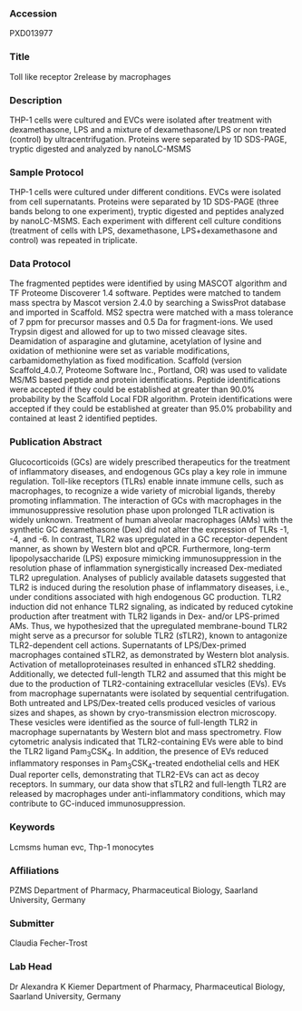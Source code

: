 ### Accession
PXD013977

### Title
Toll like receptor 2release by macrophages

### Description
THP-1 cells were cultured and EVCs were isolated after treatment with dexamethasone, LPS and a mixture of dexamethasone/LPS or non treated (control) by ultracentrifugation.  Proteins were separated by 1D SDS-PAGE, tryptic digested and analyzed by nanoLC-MSMS

### Sample Protocol
THP-1 cells were cultured under different conditions. EVCs were isolated from cell supernatants.  Proteins were separated by 1D SDS-PAGE (three bands belong to one experiment), tryptic digested and peptides analyzed by nanoLC-MSMS. Each experiment with different cell culture conditions  (treatment of cells with LPS, dexamethasone, LPS+dexamethasone and control) was repeated in triplicate.

### Data Protocol
The fragmented peptides were identified by using MASCOT algorithm and TF Proteome Discoverer 1.4 software. Peptides were matched to tandem mass spectra by Mascot version 2.4.0 by searching a SwissProt database and imported in Scaffold. MS2 spectra were matched with a mass tolerance of 7 ppm for precursor masses and 0.5 Da for fragment-ions. We used Trypsin digest and allowed for up to two missed cleavage sites. Deamidation of asparagine and glutamine, acetylation of lysine and oxidation of methionine were set as variable modifications, carbamidomethylation as fixed modification. Scaffold (version Scaffold_4.0.7, Proteome Software Inc., Portland, OR) was used to validate MS/MS based peptide and protein identifications. Peptide identifications were accepted if they could be established at greater than 90.0% probability by the Scaffold Local FDR algorithm. Protein identifications were accepted if they could be established at greater than 95.0% probability and contained at least 2 identified peptides.

### Publication Abstract
Glucocorticoids (GCs) are widely prescribed therapeutics for the treatment of inflammatory diseases, and endogenous GCs play a key role in immune regulation. Toll-like receptors (TLRs) enable innate immune cells, such as macrophages, to recognize a wide variety of microbial ligands, thereby promoting inflammation. The interaction of GCs with macrophages in the immunosuppressive resolution phase upon prolonged TLR activation is widely unknown. Treatment of human alveolar macrophages (AMs) with the synthetic GC dexamethasone (Dex) did not alter the expression of TLRs -1, -4, and -6. In contrast, TLR2 was upregulated in a GC receptor-dependent manner, as shown by Western blot and qPCR. Furthermore, long-term lipopolysaccharide (LPS) exposure mimicking immunosuppression in the resolution phase of inflammation synergistically increased Dex-mediated TLR2 upregulation. Analyses of publicly available datasets suggested that TLR2 is induced during the resolution phase of inflammatory diseases, i.e., under conditions associated with high endogenous GC production. TLR2 induction did not enhance TLR2 signaling, as indicated by reduced cytokine production after treatment with TLR2 ligands in Dex- and/or LPS-primed AMs. Thus, we hypothesized that the upregulated membrane-bound TLR2 might serve as a precursor for soluble TLR2 (sTLR2), known to antagonize TLR2-dependent cell actions. Supernatants of LPS/Dex-primed macrophages contained sTLR2, as demonstrated by Western blot analysis. Activation of metalloproteinases resulted in enhanced sTLR2 shedding. Additionally, we detected full-length TLR2 and assumed that this might be due to the production of TLR2-containing extracellular vesicles (EVs). EVs from macrophage supernatants were isolated by sequential centrifugation. Both untreated and LPS/Dex-treated cells produced vesicles of various sizes and shapes, as shown by cryo-transmission electron microscopy. These vesicles were identified as the source of full-length TLR2 in macrophage supernatants by Western blot and mass spectrometry. Flow cytometric analysis indicated that TLR2-containing EVs were able to bind the TLR2 ligand Pam<sub>3</sub>CSK<sub>4</sub>. In addition, the presence of EVs reduced inflammatory responses in Pam<sub>3</sub>CSK<sub>4</sub>-treated endothelial cells and HEK Dual reporter cells, demonstrating that TLR2-EVs can act as decoy receptors. In summary, our data show that sTLR2 and full-length TLR2 are released by macrophages under anti-inflammatory conditions, which may contribute to GC-induced immunosuppression.

### Keywords
Lcmsms human evc, Thp-1 monocytes

### Affiliations
PZMS
Department of Pharmacy, Pharmaceutical Biology, Saarland University, Germany

### Submitter
Claudia Fecher-Trost

### Lab Head
Dr Alexandra K Kiemer
Department of Pharmacy, Pharmaceutical Biology, Saarland University, Germany


